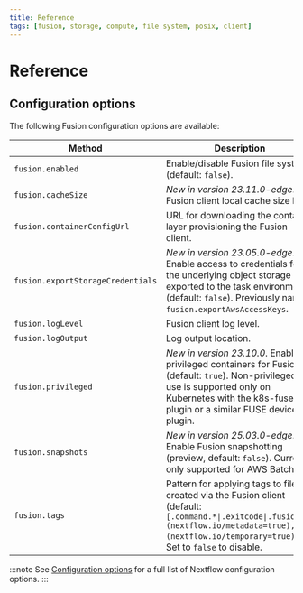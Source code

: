 ```yaml
---
title: Reference
tags: [fusion, storage, compute, file system, posix, client]
---
```


# Reference

## Configuration options

The following Fusion configuration options are available:

| Method                            | Description                                                                                                                                                                                             |
|-----------------------------------|---------------------------------------------------------------------------------------------------------------------------------------------------------------------------------------------------------|
| `fusion.enabled`                  | Enable/disable Fusion file system (default: `false`).                                                                                                                                                   |
| `fusion.cacheSize`                | _New in version 23.11.0-edge_. Fusion client local cache size limit.                                                                                                                                    |
| `fusion.containerConfigUrl`       | URL for downloading the container layer provisioning the Fusion client.                                                                                                                                 |                                    
| `fusion.exportStorageCredentials` | _New in version 23.05.0-edge_. Enable access to credentials for the underlying object storage are exported to the task environment (default: `false`). Previously named `fusion.exportAwsAccessKeys`.   |
| `fusion.logLevel`                 | Fusion client log level.                                                                                                                                                                                |
| `fusion.logOutput`                | Log output location.                                                                                                                                                                                    |
| `fusion.privileged`               | _New in version 23.10.0_. Enable privileged containers for Fusion (default: `true`). Non-privileged use is supported only on Kubernetes with the k8s-fuse-plugin or a similar FUSE device plugin.       |
| `fusion.snapshots`                | _New in version 25.03.0-edge_. Enable Fusion snapshotting (preview, default: `false`). Currently only supported for AWS Batch.                                                                           |
| `fusion.tags`                     | Pattern for applying tags to files created via the Fusion client (default: `[.command.*\|.exitcode\|.fusion.*](nextflow.io/metadata=true),[*](nextflow.io/temporary=true)`). Set to `false` to disable. |

:::note
See [Configuration options](https://www.nextflow.io/docs/latest/reference/config.html#configuration-options) for a full list of Nextflow configuration options.
:::